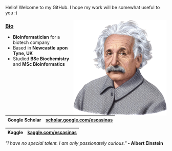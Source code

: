 Hello! Welcome to my GitHub. I hope my work will be somewhat useful to you :)

<img src="einstein.png" align="right" height="300">

<h3><u><b>Bio</b></u></h3>
<ul>
<li><b>Bioinformatician</b> for a biotech company</li>
<li>Based in <b>Newcastle upon Tyne, UK</b></li>
<li>Studied <b>BSc Biochemistry</b> and <b>MSc Bioinformatics</b></li>
</ul>

| Google Scholar |  [scholar.google.com/escasinas](https://scholar.google.com/citations?user=m6Y0gc4AAAAJ&hl=en&oi=ao) |
| ---------- | ---------- |

| Kaggle |  [kaggle.com/escasinas](https://www.kaggle.com/escasinas) |
| ---------- | ---------- |

<i>"I have no special talent. I am only passionately curious."</i><b> - Albert Einstein</b>
